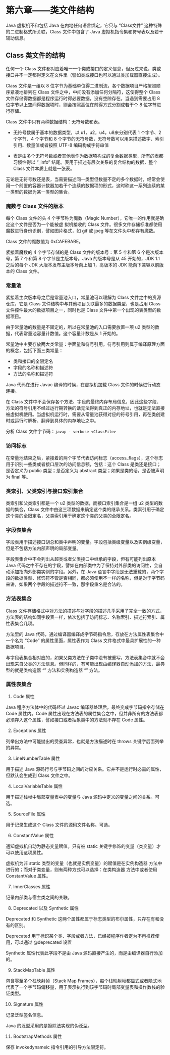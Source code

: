 # 第六章——类文件结构

Java 虚拟机不和包括 Java 在内地任何语言绑定，它只与 “Class文件” 这种特殊的二进制格式所关联，Class 文件中包含了 Java 虚拟机指令集和符号表以及若干辅助信息。

## Class 类文件的结构

任何一个 Class 文件都对应着唯一一个类或接口的定义信息，但反过来说，类或接口并不一定都得定义在文件里（譬如类或接口也可以通过类加载器直接生成）。

Class 文件是一组以 8 位字节为基础单位得二进制流，各个数据项目严格按照顺序紧凑地排列在 Class 文件之中，中间没有添加任何分隔符，这使得整个 Class 文件存储得数据都是程序运行时得必要数据，没有空隙存在。当遇到需要占用 8 位字节以上空间得数据项时，则会按照高位在前得方式分割成若干个 8 位字节进行存储。

Class 文件中只有两种数据结构：无符号数和表。

* 无符号数属于基本的数据类型，以 u1，u2，u4，u8来分别代表 1 个字节、2 个字节、4 个字节和 8 个字节的无符号数，无符号数可以用来描述数字、索引引用、数量值或者按照 UTF-8 编码构成字符串值

* 表是由多个无符号数或者其他表作为数据项构成的复合数据类型，所有的表都习惯性得以 “_info” 结尾。表用于描述有层次关系的复合结构的数据，整个 Class 文件本质上就是一张表。

无论是无符号数还是表，当需要描述同一类型但数量不定的多个数据时，经常会使用一个前置的容器计数器加若干个连续的数据项的形式，这时称这一系列连续的某一类型的数据为某一类型的集合。

### 魔数与 Class 文件的版本

每个 Class 文件的头 4 个字节称为魔数（Magic Number），它唯一的作用就是确定这个文件是否为一个能被虚  拟机接收的 Class 文件。很多文件存储标准都使用魔数进行身份识别，譬如图片格式，如 gif 或 jpeg 等在文件头中都存有魔数。

Class 文件的魔数值为 0xCAFEBABE。

紧接着魔数的 4 个字节存储的是 Class 文件的版本号：第 5 个和第 6 个是次版本号，第 7 个和第 8 个字节是主版本号。Java 的版本号是从 45 开始的，JDK 1.1 之后的每个 JDK 大版本发布主版本号向上加 1，高版本的 JDK 能向下兼容以前版本的 Class 文件。

### 常量池

紧接着主次版本号之后是常量池入口，常量池可以理解为 Class 文件之中的资源仓库，它是 Class 文件结构中与其他项目关联最多的数据类型，也是占用 Class 文件控件最大的数据项目之一，同时也是 Class 文件中第一个出现的表类型的数据项目。

由于常量池的数量是不固定的，所以在常量池的入口需要放置一项 u2 类型的数据，代表常量池容量计数值。这个容量计数是从 1 开始的。

常量池中主要存放两大类常量：字面量和符号引用。符号引用则属于编译原理方面的概念，包括下面三类常量：

* 类和接口的全限定名
* 字段的名称和描述符
* 方法的名称和描述符

Java 代码在进行 Javac 编译的时候，在虚拟机加载 Class 文件的时候进行动态连接。

在 Class 文件中不会保存各个方法、字段的最终内存布局信息，因此这些字段、方法的符号引用不经过运行期转换的话无法得到真正的内存地址，也就是无法直接被虚拟机使用。当虚拟机运行时，需要从常量池获得对应的符号引用，再在类创建时或运行时解析、翻译到具体的内存地址之中。

分析 Class 文件字节码：`javap - verbose <ClassFile>`

### 访问标志

在常量池结束之后，紧接着的两个字节代表访问标志（access_flags），这个标志用于识别一些类或者接口层次的访问信息额，包括：这个 Class 是类还是接口；是否定义为 public 类型；是否定义为 abstract 类型；如果是类的话，是否被声明为 final 等。

### 类索引、父类索引与接口索引集合

类索引和父类索引都是一个 u2 类型的数据，而接口索引集合是一组 u2 类型的数据的集合，Class 文件中由这三项数据来确定这个类的继承关系。类索引用于确定这个类的全限定名，父类索引用于确定这个类的父类的全限定名。

### 字段表集合

字段表用于描述接口胡总和类中声明的变量。字段包括类级变量以及实例级变量，但是不包括方法内部声明的局部变量。

字段表集合中不会列出从超类或者父类接口中继承的字段，但有可能列出原本 Java 代码之中不存在的字段，譬如在内部类中为了保持对外部类的访问性，会自动添加指向外部类实例的字段。另外，在 Java 语言中字段是无法重载的，两个字段的数据类型、修饰符不管是否相同，都必须使用不一样的名称，但是对于字节码来讲，如果两个字段的描述符不一致，那字段重名是合法的。

### 方法表集合

Class 文件存储格式中对方法的描述与对字段的描述几乎采用了完全一致的方式，方法表的结构如同字段表一样，依次包括了访问标志、名称索引、描述符索引、属性表集合几项。

方法里的 Java 代码，通过编译器编译成字节码指令后，存放在方法属性表集合中一个名为 “Code” 的属性里面，属性表作为 Class 文件格式中最具扩展性的一种数据项目。

与字段表集合相对应的，如果父类方法在子类中没有被重写，方法表集合中就不会出现来自父类的方法信息。但同样的，有可能出现由编译器自动添加的方法，最典型的就是类构造器 “<clinit>” 方法和实例构造器 “<init>” 方法。

### 属性表集合

1. Code 属性

  Java 程序方法体中的代码经过 Javac 编译器处理后，最终变成字节码指令存储在 Code 属性内。Code 属性出现在方法表的属性集合之中，但并非所有的方法表都必须存入这个属性，譬如接口或者抽象类中的方法就不存在 Code 属性。

2. Exceptions 属性

  列举出方法中可能抛出的受查异常，也就是方法描述时在 throws 关键字后面列举的异常。

3. LineNumberTable 属性

  用于描述 Java 源码行号与字节码之间的对应关系。它并不是运行时必需的属性，但默认会生成到 Class 文件之中。

4. LocalVariableTable 属性

  用于描述栈帧中局部变量表中的变量与 Java 源码中定义的变量之间的关系。可选。

5. SourceFile 属性

  用于记录生成这个 Class 文件的源码文件名称。可选。

6. ConstantValue 属性

  通知虚拟机自动为静态变量赋值。只有被 static 关键字修饰的变量（类变量）才可以使用这项属性。

  虚拟机为非 static 类型的变量（也就是实例变量）的赋值是在实例构造器 <init> 方法中进行的；而对于类变量，则有两种方式可以选择：在类构造器 <clinit> 方法中或者使用 ConstantValue 属性。

7. InnerClasses 属性

  记录内部类与宿主类之间的关联。

8. Deprecated 以及 Synthetic 属性

  Deprecated 和 Synthetic 这两个属性都属于标志类型的布尔属性，只存在有和没有的区别。

  Deprecated 用于标识某个类、字段或者方法，已经被程序作者定为不再推荐使用，可以通过 @deprecated 设置

  Synthetic 属性代表此字段不是由 Java 源码直接产生的，而是由编译器自行添加的。

9. StackMapTable 属性

  包含零至多个栈映射帧（Stack Map Frames），每个栈映射帧都显式或者隐式地代表了一个字节码偏移量，用于表示执行到该字节码时局部变量表和操作数栈的验证类型。

10. Signature 属性

  记录泛型签名信息。

  Java 的泛型采用的是擦除法实现的伪泛型。

11. BootstrapMethods 属性

  保存 invokedynameic 指令引用的引导方法限定符。
